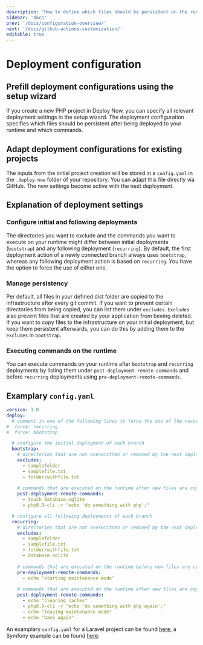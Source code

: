 ```yaml
---
description: 'How to define which files should be persistent on the runtime and which commands should be executed.'
sidebar: 'docs'
prev: '/docs/configuration-overview/'
next: '/docs/github-actions-customization/'
editable: true
---
```


# Deployment configuration

## Prefill deployment configurations using the setup wizard

If you create a new PHP project in Deploy Now, you can specify all relevant deployment settings in the setup wizard. The deployment configuration specifies which files should be persistent after being deployed to your runtime and which commands.

## Adapt deployment configurations for existing projects

The inputs from the initial project creation will be stored in a `config.yaml` in the `.deploy-now` folder of your repository. You can adapt this file directly via GitHub. The new settings become active with the next deployment. 

## Explanation of deployment settings

### Configure initial and following deployments

The directories you want to exclude and the commands you want to execute on your runtime might differ between initial deployments (`bootstrap`) and any following deployment (`recurring`). By default, the first deployment action of a newly connected branch always uses `bootstrap`, whereas any following deployment action is based on `recurring`. You have the option to force the use of either one.

### Manage persistency 

Per default, all files in your defined dist folder are copied to the infrastructure after every git commit. If you want to prevent certain directories from being copied, you can list them under `excludes`. `Excludes` also prevent files that are created by your application from beeing deleted. If you want to copy files to the infrastructure on your initial deployment, but keep them persistent afterwards, you can do this by adding them to the `excludes` in `bootstrap`. 

### Executing commands on the runtime

You can execute commands on your runtime after `bootstrap` and `recurring` deployments by listing them under `post-deployment-remote-commands` and before `recurring` deployments using `pre-deployment-remote-commands`. 

## Examplary `config.yaml`

``` yml
version: 1.0
deploy:
  # comment in one of the following lines to force the use of the recurring or bootstrap configuration
#  force: recurring
#  force: bootstrap

  # configure the initial deployment of each branch
  bootstrap:
    # directories that are not overwritten or removed by the next deployment
    excludes:
      - samplefolder
      - samplefile.txt
      - folder/withfile.txt
      
    # commands that are executed on the runtime after new files are copied
    post-deployment-remote-commands:
      - touch database.sqlite
      - php8.0-cli -r "echo 'do something with php';"

  # configure all following deployments of each branch
  recurring:
    # directories that are not overwritten or removed by the next deployment
    excludes:
      - samplefolder
      - samplefile.txt
      - folder/withfile.txt
      - database.sqlite
      
    # commands that are executed on the runtime before new files are copied
    pre-deployment-remote-commands:
      - echo "starting maintenance mode"
      
    # commands that are executed on the runtime after new files are copied
    post-deployment-remote-commands:
      - echo "clearing caches"
      - php8.0-cli -r "echo 'do something with php again';"
      - echo "leaving maintenance mode"
      - echo "back again"

```

An examplary `config.yaml` for a Laravel project can be found [here](https://github.com/ionos-deploy-now/laravel-starter), a Symfony example can be found [here](https://github.com/ionos-deploy-now/symfony-starter).

